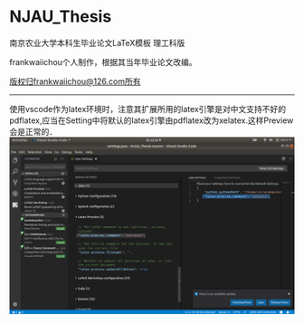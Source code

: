 # NJAU_Thesis

南京农业大学本科生毕业论文LaTeX模板 理工科版

frankwaiichou个人制作，根据其当年毕业论文改编。

版权归frankwaiichou@126.com所有

-----------------
使用vscode作为latex环境时，注意其扩展所用的latex引擎是对中文支持不好的pdflatex,应当在Setting中将默认的latex引擎由pdflatex改为xelatex.这样Preview会是正常的．
![](assets/pdflatex2xelatex.png)
